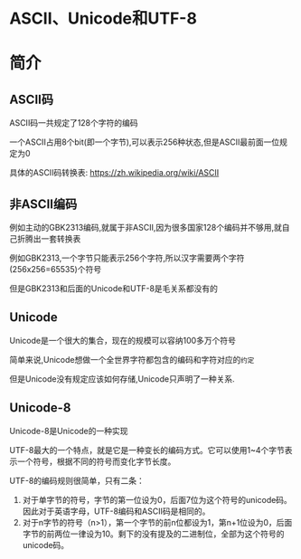 # ASCII、Unicode和UTF-8

# 简介

## ASCII码

ASCII码一共规定了128个字符的编码

一个ASCII占用8个bit(即一个字节),可以表示256种状态,但是ASCII最前面一位规定为0

具体的ASCII码转换表: https://zh.wikipedia.org/wiki/ASCII

## 非ASCII编码

例如主动的GBK2313编码,就属于非ASCII,因为很多国家128个编码并不够用,就自己折腾出一套转换表

例如GBK2313,一个字节只能表示256个字符,所以汉字需要两个字符(256x256=65535)个符号

但是GBK2313和后面的Unicode和UTF-8是毛关系都没有的

## Unicode

Unicode是一个很大的集合，现在的规模可以容纳100多万个符号

简单来说,Unicode想做一个全世界字符都包含的编码和字符对应的`约定`

但是Unicode没有规定应该如何存储,Unicode只声明了一种关系.

## Unicode-8

Unicode-8是Unicode的一种实现

UTF-8最大的一个特点，就是它是一种变长的编码方式。它可以使用1~4个字节表示一个符号，根据不同的符号而变化字节长度。

UTF-8的编码规则很简单，只有二条：

1. 对于单字节的符号，字节的第一位设为0，后面7位为这个符号的unicode码。因此对于英语字母，UTF-8编码和ASCII码是相同的。
2. 对于n字节的符号（n>1），第一个字节的前n位都设为1，第n+1位设为0，后面字节的前两位一律设为10。剩下的没有提及的二进制位，全部为这个符号的unicode码。
